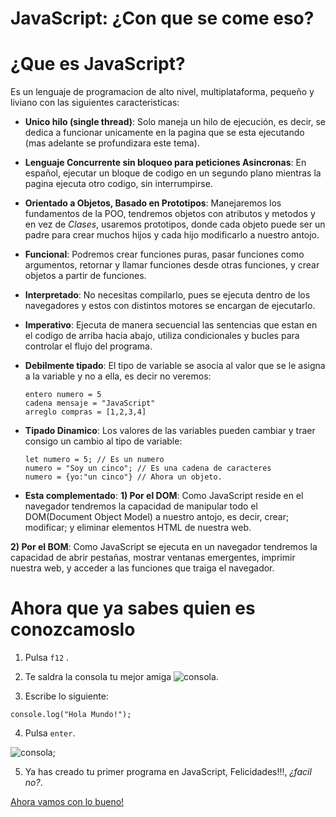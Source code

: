 # JavaScript: ¿Con que se come eso?

# ¿Que es JavaScript?

Es un lenguaje de programacion de alto nivel, multiplataforma, pequeño y liviano con las siguientes caracteristicas:

- **Unico hilo (single thread)**: Solo maneja un hilo de ejecución, es decir, se dedica a funcionar unicamente en la pagina que se esta ejecutando (mas adelante se profundizara este tema).

- **Lenguaje Concurrente sin bloqueo para peticiones Asincronas**: En español, ejecutar un bloque de codigo en un segundo plano mientras la pagina ejecuta otro codigo, sin interrumpirse.

- **Orientado a Objetos, Basado en Prototipos**: Manejaremos los fundamentos de la POO, tendremos objetos con atributos y metodos y en vez de *Clases*, usaremos prototipos, donde cada objeto puede ser un padre para crear muchos hijos y cada hijo modificarlo a nuestro antojo.

- **Funcional**: Podremos crear funciones puras, pasar funciones como argumentos, retornar y llamar funciones desde otras funciones, y crear objetos a partir de funciones.

- **Interpretado**: No necesitas compilarlo, pues se ejecuta dentro de los navegadores y estos con distintos motores se encargan de ejecutarlo.

- **Imperativo**: Ejecuta de manera secuencial las sentencias que estan en el codigo de arriba hacia abajo, utiliza condicionales y bucles para controlar el flujo del programa.

- **Debilmente tipado**: El tipo de variable se asocia al valor que se le asigna a la variable y no a ella, es decir no veremos:

   ```
   entero numero = 5
   cadena mensaje = "JavaScript"
   arreglo compras = [1,2,3,4]
   ```

- **Tipado Dinamico**: Los valores de las variables pueden cambiar y traer consigo un cambio al tipo de variable:

    ```
    let numero = 5; // Es un numero
    numero = "Soy un cinco"; // Es una cadena de caracteres
    numero = {yo:"un cinco"} // Ahora un objeto.
    ```
    
- **Esta complementado**:
**1) Por el DOM**: Como JavaScript reside en el navegador tendremos la capacidad de manipular todo el DOM(Document Object Model) a nuestro antojo, es decir, crear; modificar; y eliminar elementos HTML de nuestra web.

**2) Por el BOM**: Como JavaScript se ejecuta en un navegador tendremos la capacidad de abrir pestañas, mostrar ventanas emergentes, imprimir nuestra web, y acceder a las funciones que traiga el navegador.

# Ahora que ya sabes quien es conozcamoslo

1. Pulsa ```f12``` .

2. Te saldra la consola tu mejor amiga ![consola](https://k60.kn3.net/C012466F6.jpg).

3. Escribe lo siguiente:

```console.log("Hola Mundo!");```

4. Pulsa ```enter```.

![consola](https://k61.kn3.net/AEF7C9A3D.jpg);

5. Ya has creado tu primer programa en JavaScript, Felicidades!!!, *¿facil no?*.

[Ahora vamos con lo bueno!](https://github.com/vaavJSdev/FundamentosJavascript/blob/master/Capitulo%20001/003datos.md)
